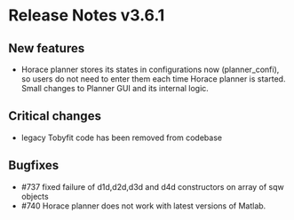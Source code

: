 # Release Notes v3.6.1

## New features

 - Horace planner stores its states in configurations now (planner_confi), so users do not need to enter them each time Horace planner is started. Small changes to Planner GUI and its internal logic.
 
## Critical changes
 - legacy Tobyfit code has been removed from codebase

## Bugfixes

 - #737 fixed failure of d1d,d2d,d3d and d4d constructors on array of sqw objects
 - #740 Horace planner does not work with latest versions of Matlab.